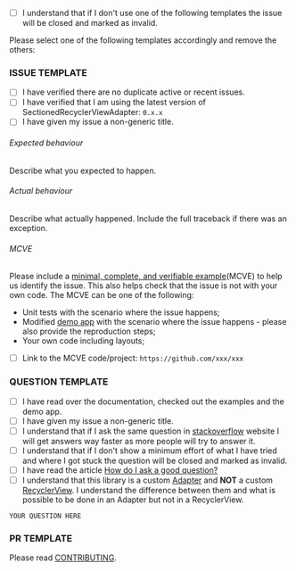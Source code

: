 
- [ ] I understand that if I don't use one of the following templates the issue will be closed and marked as invalid.

Please select one of the following templates accordingly and remove the others: 

### ISSUE TEMPLATE

- [ ] I have verified there are no duplicate active or recent issues.
- [ ] I have verified that I am using the latest version of SectionedRecyclerViewAdapter: `0.x.x`
- [ ] I have given my issue a non-generic title.

###### Expected behaviour
Describe what you expected to happen.

###### Actual behaviour
Describe what actually happened. Include the full traceback if there was an exception.

###### MCVE
Please include a [minimal, complete, and verifiable example](https://stackoverflow.com/help/mcve)(MCVE) to help us identify the issue. This also helps check that the issue is not with your own code. The MCVE can be one of the following:
- Unit tests with the scenario where the issue happens;
- Modified [demo app](https://github.com/luizgrp/SectionedRecyclerViewAdapter/tree/918337f66321055c7621377e5f5254b9b8078e4c/app) with the scenario where the issue happens - please also provide the reproduction steps;
- Your own code including layouts;
- [ ] Link to the MCVE code/project: `https://github.com/xxx/xxx`


### QUESTION TEMPLATE
- [ ] I have read over the documentation, checked out the examples and the demo app.
- [ ] I have given my issue a non-generic title.
- [ ] I understand that if I ask the same question in [stackoverflow](http://www.stackoverflow.com) website I will get answers way faster as more people will try to answer it.
- [ ] I understand that if I don't show a minimum effort of what I have tried and where I got stuck the question will be closed and marked as invalid.
- [ ] I have read the article [How do I ask a good question?](https://stackoverflow.com/help/how-to-ask)
- [ ] I understand that this library is a custom [Adapter](https://developer.android.com/reference/android/support/v7/widget/RecyclerView.Adapter.html) and **NOT** a custom [RecyclerView](https://developer.android.com/reference/android/support/v7/widget/RecyclerView.html). I understand the difference between them and what is possible to be done in an Adapter but not in a RecyclerView.

`YOUR QUESTION HERE`

### PR TEMPLATE
Please read [CONTRIBUTING](https://github.com/luizgrp/SectionedRecyclerViewAdapter/blob/master/CONTRIBUTING.md).
